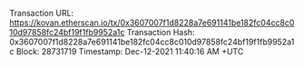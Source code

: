 Transaction URL: https://kovan.etherscan.io/tx/0x3607007f1d8228a7e691141be182fc04cc8c010d97858fc24bf19f1fb9952a1c
Transaction Hash: 0x3607007f1d8228a7e691141be182fc04cc8c010d97858fc24bf19f1fb9952a1c
Block: 28731719 
Timestamp: Dec-12-2021 11:40:16 AM +UTC
